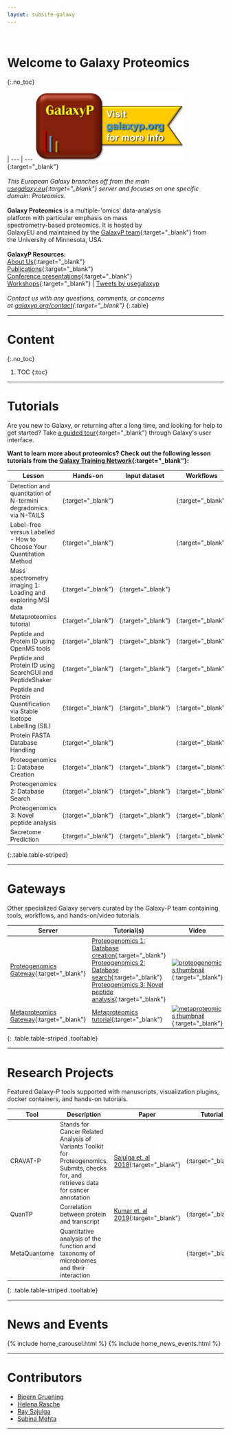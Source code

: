 ```yaml
---
layout: subsite-galaxy
---
```


<br/>

# Welcome to **Galaxy Proteomics**
{:.no_toc}

 | 
--- | ---
[<img src="/assets/media/galaxyp_banner.png" width="350px" alt="GalaxyP logo"/>](http://galaxyp.org){:target="_blank"}<br/><br/>*This European Galaxy branches off from the main<br/>[usegalaxy.eu](https://usegalaxy.eu){:target="_blank"} server and focuses on one specific<br/>domain: Proteomics.*<br/><br/>**Galaxy Proteomics** is a multiple-'omics' data-analysis<br/>platform with particular emphasis on mass<br/>spectrometry-based proteomics. It is hosted by<br/>GalaxyEU and maintained by the [GalaxyP team](http://galaxyp.org/people/){:target="_blank"} from<br/>the University of Minnesota, USA.<br/><br/>**GalaxyP Resources:**<br/>[About Us](http://galaxyp.org/about/){:target="_blank"}<br/>[Publications](http://galaxyp.org/publications/){:target="_blank"}<br/>[Conference presentations](http://galaxyp.org/conference-presentations/){:target="_blank"}<br/>[Workshops](http://galaxyp.org/workshops/){:target="_blank"} | <a class="twitter-timeline" data-width="350px" data-height="420px" href="https://twitter.com/usegalaxyp?ref_src=twsrc%5Etfw">Tweets by usegalaxyp</a> <script async src="https://platform.twitter.com/widgets.js" charset="utf-8"></script><br/><br/>*Contact us with any questions, comments, or concerns<br/>at [galaxyp.org/contact](http://galaxyp.org/contact/){:target="_blank"}*
{:.table}


--------------------------------------------------------------------

# Content
{:.no_toc}

1. TOC
{:toc}

--------------------------------------------------------------------

# Tutorials

Are you new to Galaxy, or returning after a long time, and looking for help to get started? Take [a guided tour](https://proteomics.usegalaxy.eu/tours/core.galaxy_ui){:target="_blank"} through Galaxy's user interface.

**Want to learn more about proteomics? Check out the following lesson tutorials from the [Galaxy Training Network](https://galaxyproject.github.io/training-material/topics/proteomics/){:target="_blank"}:**

Lesson | Hands-on | Input dataset | Workflows | Galaxy tour
--- | --- | --- | --- | --- 
Detection and quantitation of N-termini degradomics via N-TAILS | [<i class="fa fa-laptop" aria-hidden="true"></i>](https://galaxyproject.github.io/training-material/topics/proteomics/tutorials/ntails/tutorial.html){:target="_blank"}   |  | [<i class="fa fa-share-alt" aria-hidden="true"></i>](https://github.com/galaxyproject/training-material/tree/master/topics/proteomics/tutorials/ntails/workflows/){:target="_blank"} | [<i class="fa fa-magic" aria-hidden="true"></i>](https://github.com/galaxyproject/training-material/tree/master/topics/proteomics/tutorials/ntails/tours/){:target="_blank"}	 
Label-free versus Labelled - How to Choose Your Quantitation Method | [<i class="fa fa-laptop" aria-hidden="true"></i>](https://galaxyproject.github.io/training-material/topics/proteomics/tutorials/labelfree-vs-labelled/tutorial.html){:target="_blank"} |  | [<i class="fa fa-share-alt" aria-hidden="true"></i>](https://github.com/galaxyproject/training-material/tree/master/topics/proteomics/tutorials/labelfree-vs-labelled/workflows/){:target="_blank"} | [<i class="fa fa-magic" aria-hidden="true"></i>](https://github.com/galaxyproject/training-material/tree/master/topics/proteomics/tutorials/labelfree-vs-labelled/tours/){:target="_blank"}
Mass spectrometry imaging 1: Loading and exploring MSI data | [<i class="fa fa-laptop" aria-hidden="true"></i>](https://galaxyproject.github.io/training-material/topics/proteomics/tutorials/mass-spectrometry-imaging-loading-exploring-data/tutorial.html){:target="_blank"} | [<i class="fa fa-files-o" aria-hidden="true"></i>](https://doi.org/10.5281/zenodo.1560645){:target="_blank"}
Metaproteomics tutorial | [<i class="fa fa-laptop" aria-hidden="true"></i>](https://galaxyproject.github.io/training-material/topics/proteomics/tutorials/metaproteomics/tutorial.html){:target="_blank"} | [<i class="fa fa-files-o" aria-hidden="true"></i>](https://doi.org/10.5281/zenodo.839701){:target="_blank"} | [<i class="fa fa-share-alt" aria-hidden="true"></i>](https://github.com/galaxyproject/training-material/tree/master/topics/proteomics/tutorials/metaproteomics/workflows/){:target="_blank"}
Peptide and Protein ID using OpenMS tools | [<i class="fa fa-laptop" aria-hidden="true"></i>](https://galaxyproject.github.io/training-material/topics/proteomics/tutorials/protein-id-oms/tutorial.html){:target="_blank"} | [<i class="fa fa-files-o" aria-hidden="true"></i>](https://zenodo.org/record/546301){:target="_blank"} | [<i class="fa fa-share-alt" aria-hidden="true"></i>](https://github.com/galaxyproject/training-material/tree/master/topics/proteomics/tutorials/protein-id-oms/workflows/){:target="_blank"} | [<i class="fa fa-magic" aria-hidden="true"></i>](https://github.com/galaxyproject/training-material/tree/master/topics/proteomics/tutorials/protein-id-oms/tours/){:target="_blank"}
Peptide and Protein ID using SearchGUI and PeptideShaker | [<i class="fa fa-laptop" aria-hidden="true"></i>](https://galaxyproject.github.io/training-material/topics/proteomics/tutorials/protein-id-sg-ps/tutorial.html){:target="_blank"} | [<i class="fa fa-files-o" aria-hidden="true"></i>](https://zenodo.org/record/546301){:target="_blank"} | [<i class="fa fa-share-alt" aria-hidden="true"></i>](https://github.com/galaxyproject/training-material/tree/master/topics/proteomics/tutorials/protein-id-sg-ps/workflows/){:target="_blank"} | [<i class="fa fa-magic" aria-hidden="true"></i>](https://github.com/galaxyproject/training-material/tree/master/topics/proteomics/tutorials/protein-id-sg-ps/tours/){:target="_blank"}
Peptide and Protein Quantification via Stable Isotope Labelling (SIL) | [<i class="fa fa-laptop" aria-hidden="true"></i>](https://galaxyproject.github.io/training-material/topics/proteomics/tutorials/protein-quant-sil/tutorial.html){:target="_blank"} | [<i class="fa fa-files-o" aria-hidden="true"></i>](https://zenodo.org/record/1051552){:target="_blank"} | [<i class="fa fa-share-alt" aria-hidden="true"></i>](https://github.com/galaxyproject/training-material/tree/master/topics/proteomics/tutorials/protein-quant-sil/workflows/){:target="_blank"} | [<i class="fa fa-magic" aria-hidden="true"></i>](https://github.com/galaxyproject/training-material/tree/master/topics/proteomics/tutorials/protein-quant-sil/tours/){:target="_blank"}
Protein FASTA Database Handling | [<i class="fa fa-laptop" aria-hidden="true"></i>](https://galaxyproject.github.io/training-material/topics/proteomics/tutorials/database-handling/tutorial.html){:target="_blank"} |  | [<i class="fa fa-share-alt" aria-hidden="true"></i>](https://github.com/galaxyproject/training-material/tree/master/topics/proteomics/tutorials/database-handling/workflows/){:target="_blank"} | [<i class="fa fa-magic" aria-hidden="true"></i>](https://github.com/galaxyproject/training-material/tree/master/topics/proteomics/tutorials/database-handling/tours/){:target="_blank"}
Proteogenomics 1: Database Creation | [<i class="fa fa-laptop" aria-hidden="true"></i>](https://galaxyproject.github.io/training-material/topics/proteomics/tutorials/proteogenomics-dbcreation/tutorial.html){:target="_blank"} | [<i class="fa fa-files-o" aria-hidden="true"></i>](https://doi.org/10.5281/zenodo.1489208){:target="_blank"} | [<i class="fa fa-share-alt" aria-hidden="true"></i>](https://github.com/galaxyproject/training-material/tree/master/topics/proteomics/tutorials/proteogenomics-dbcreation/workflows/){:target="_blank"}
Proteogenomics 2: Database Search | [<i class="fa fa-laptop" aria-hidden="true"></i>](https://galaxyproject.github.io/training-material/topics/proteomics/tutorials/proteogenomics-dbsearch/tutorial.html){:target="_blank"} | [<i class="fa fa-files-o" aria-hidden="true"></i>](https://doi.org/10.5281/zenodo.1489208){:target="_blank"} | [<i class="fa fa-share-alt" aria-hidden="true"></i>](https://github.com/galaxyproject/training-material/tree/master/topics/proteomics/tutorials/proteogenomics-dbsearch/workflows/){:target="_blank"}
Proteogenomics 3: Novel peptide analysis | [<i class="fa fa-laptop" aria-hidden="true"></i>](https://galaxyproject.github.io/training-material/topics/proteomics/tutorials/proteogenomics-novel-peptide-analysis/tutorial.html){:target="_blank"} | [<i class="fa fa-files-o" aria-hidden="true"></i>](https://doi.org/10.5281/zenodo.1489208){:target="_blank"} | [<i class="fa fa-share-alt" aria-hidden="true"></i>](https://github.com/galaxyproject/training-material/tree/master/topics/proteomics/tutorials/proteogenomics-novel-peptide-analysis/workflows/){:target="_blank"}
Secretome Prediction | [<i class="fa fa-laptop" aria-hidden="true"></i>](https://zenodo.org/record/519260){:target="_blank"} | [<i class="fa fa-files-o" aria-hidden="true"></i>](https://zenodo.org/record/519260){:target="_blank"} | [<i class="fa fa-share-alt" aria-hidden="true"></i>](https://github.com/galaxyproject/training-material/tree/master/topics/proteomics/tutorials/secretome-prediction/workflows/){:target="_blank"} | [<i class="fa fa-magic" aria-hidden="true"></i>](https://github.com/galaxyproject/training-material/tree/master/topics/proteomics/tutorials/secretome-prediction/tours/){:target="_blank"}
{:.table.table-striped}

--------------------------------------------------------------------

# Gateways

Other specialized Galaxy servers curated by the Galaxy-P team containing tools, workflows, and hands-on/video tutorials.

Server | Tutorial(s) | Video
--- | --- | ---
[Proteogenomics Gateway](http://z.umn.edu/proteogenomicsgateway){:target="_blank"} | [Proteogenomics 1: Database creation](https://galaxyproject.github.io/training-material/topics/proteomics/tutorials/proteogenomics-dbcreation/tutorial.html){:target="_blank"}<br/>[Proteogenomics 2: Database search](https://galaxyproject.github.io/training-material/topics/proteomics/tutorials/proteogenomics-dbsearch/tutorial.html){:target="_blank"}<br/>[Proteogenomics 3: Novel peptide analysis](https://galaxyproject.github.io/training-material/topics/proteomics/tutorials/proteogenomics-novel-peptide-analysis/tutorial.html){:target="_blank"} | [![proteogenomics thumbnail](https://img.youtube.com/vi/Xwks5qKApj8/0.jpg)](https://www.youtube.com/watch?v=Xwks5qKApj8&t=4s){:target="_blank"}
[Metaproteomics Gateway](http://z.umn.edu/metaproteomicsgateway){:target="_blank"} | [Metaproteomics tutorial](https://galaxyproject.github.io/training-material/topics/proteomics/tutorials/metaproteomics/tutorial.html){:target="_blank"} | [![metaproteomics thumbnail](https://img.youtube.com/vi/Vywt_-D5Kek/0.jpg)](https://www.youtube.com/watch?v=Vywt_-D5Kek&t=1s){:target="_blank"}
{: .table.table-striped .tooltable}

--------------------------------------------------------------------

# Research Projects

Featured Galaxy-P tools supported with manuscripts, visualization plugins, docker containers, and hands-on tutorials.

Tool | Description | Paper | Tutorial | Docker
--- | --- | --- | --- | ---
CRAVAT-P | Stands for Cancer Related Analysis of Variants Toolkit for Proteogenomics. Submits, checks for, and retrieves data for cancer annotation | [Sajulga et. al 2018](https://pubs.acs.org/doi/10.1021/acs.jproteome.8b00404){:target="_blank"} | [<i class="fa fa-laptop" aria-hidden="true"></i>](https://pubs.acs.org/doi/suppl/10.1021/acs.jproteome.8b00404/suppl_file/pr8b00404_si_001.pdf){:target="_blank"} | [![docker-icon](https://cdn3.iconfinder.com/data/icons/social-media-2169/24/social_media_social_media_logo_docker-128.png)](http://z.umn.edu/gpcravatdocker){:target="_blank"}
QuanTP | Correlation between protein and transcript | [Kumar et. al 2019](https://pubs.acs.org/doi/10.1021/acs.jproteome.8b00727){:target="_blank"} | [<i class="fa fa-laptop" aria-hidden="true"></i>](https://pubs.acs.org/doi/suppl/10.1021/acs.jproteome.8b00404/suppl_file/pr8b00404_si_001.pdf){:target="_blank"} | [![docker-icon](https://cdn3.iconfinder.com/data/icons/social-media-2169/24/social_media_social_media_logo_docker-128.png)](http://z.umn.edu/quantpdocker){:target="_blank"}
MetaQuantome | Quantitative analysis of the function and taxonomy of microbiomes and their interaction |  | [<i class="fa fa-laptop" aria-hidden="true"></i>](https://galaxyproteomics.github.io/metaquantome_mcp_analysis/galaxy_tutorial/tutorial.html){:target="_blank"} |
{: .table.table-striped .tooltable}

--------------------------------------------------------------------

# News and Events
{% include home_carousel.html %}
{% include home_news_events.html %}

--------------------------------------------------------------------

# Contributors

- [Bjoern Gruening](https://github.com/bgruening)
- [Helena Rasche](https://github.com/erasche)
- [Ray Sajulga](https://github.com/jraysajulga)
- [Subina Mehta](https://github.com/bebatut)

--------------------------------------------------------------------